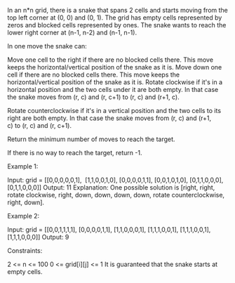 In an n*n grid, there is a snake that spans 2 cells and starts moving from
the top left corner at (0, 0) and (0, 1). The grid has empty cells
represented by zeros and blocked cells represented by ones. The snake wants
to reach the lower right corner at (n-1, n-2) and (n-1, n-1).

In one move the snake can:


Move one cell to the right if there are no blocked cells there. This move
keeps the horizontal/vertical position of the snake as it is.
Move down one cell if there are no blocked cells there. This move keeps the
horizontal/vertical position of the snake as it is.
Rotate clockwise if it's in a horizontal position and the two cells under it
are both empty. In that case the snake moves from (r, c) and (r, c+1) to (r,
c) and (r+1, c).

Rotate counterclockwise if it's in a vertical position and the two cells to
its right are both empty. In that case the snake moves from (r, c) and (r+1,
c) to (r, c) and (r, c+1).



Return the minimum number of moves to reach the target.

If there is no way to reach the target, return -1.


Example 1:




Input: grid = [[0,0,0,0,0,1],
⁠              [1,1,0,0,1,0],
[0,0,0,0,1,1],
[0,0,1,0,1,0],
[0,1,1,0,0,0],
[0,1,1,0,0,0]]
Output: 11
Explanation:
One possible solution is [right, right, rotate clockwise, right, down, down,
down, down, rotate counterclockwise, right, down].


Example 2:


Input: grid = [[0,0,1,1,1,1],
[0,0,0,0,1,1],
[1,1,0,0,0,1],
[1,1,1,0,0,1],
[1,1,1,0,0,1],
[1,1,1,0,0,0]]
Output: 9



Constraints:


2 <= n <= 100
0 <= grid[i][j] <= 1
It is guaranteed that the snake starts at empty cells.




